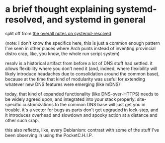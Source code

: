 # a brief thought explaining systemd-resolved, and systemd in general

split off from [the overall notes on systemd-resolved](tsmr2-xe7sy-8s91x-5945y-64frj)

(note: I don't know the specifics here, this is just a common enough pattern I've seen in other places where Arch punts instead of inventing provincial distro crap, like, you know, the whole run script system)

resolv is a historical artifact from before a lot of DNS stuff had settled. it allows flexibility where you don't need it (and, indeed, where flexibility will likely introduce headaches due to consolidation around the common base), because at the time that kind of modularity was useful for extending whatever new DNS features were emerging (like mDNS)

today, that kind of expanded functionality (like DNS-over-HTTPS) needs to be widely agreed upon, and integrated into your stack properly: site-specific customizations to the common DNS base will just get you in trouble. it's a vector for bugs as parts don't get upgraded in lock-step, and it introduces overhead and slowdown and spooky action at a distance and other such crap.

this also reflects, like, every Debianism: contrast with some of the stuff I've been observing in using the PocketC.H.I.P.
